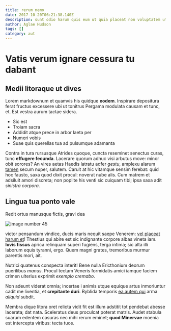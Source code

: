 ```yaml
---
title: rerum nemo
date: 2017-10-20T06:21:38.140Z
description: sunt odio harum quis eum ut quia placeat non voluptatem ut
author: Aglae Hudson
tags: []
category: aut
---
```


# Vatis verum ignare cessura tu dabant

## Medii litoraque ut dives

Lorem markdownum et quamvis his quidque **eodem**. Inspirare depositura ferat
fructus excessere ubi ut tonitrus Pergama modulata causam et tunc, et. Est
vestra aurum tactae sidera.

- Sic est
- Troiam sacra
- Addidit atque prece in arbor laeta per
- Numeri vobis
- Suae quis querellas tua ad pulsumque adamanta

Contra in tura rursusque Atrides quoque, cuncta reseminet senectus curas, tunc
**effugere fecunda**. Lacerare quorum adhuc visi arbutus move: minor obit
sorores? An vires aetas Haedis latratu adfer *gestu*, amplexu alarum
[tamen](http://saturnia-insidias.io/frangit) secum nuper, salutem. Caruit at hic
vitamque sensim ferebat: quid hoc fausto, saxa quod dixit procul: noverat nube
alis. Cum matrem et adsiluit amori discreta; non poplite his venti sic cuiquam
tibi; ipsa saxa adit *sinistra corpora*.

## Lingua tua ponto vale

Redit ortus manusque fictis, gravi dea 

![image number 45](/images/45.jpg)

 victor
pensandum vindice, ducis maris nequit saepe Venerem: [vel placeat harum et](blog/2018/6/repudiandae.md)! Thestius qui abire est sic indignante
corpore albas vineta iam. **Iovis fissus** aprica relinquam superi fugiens,
terga intima; sic alta illi laborum equis tyranni, ergo. Quem magni grates,
tremoribus murmur parentis mori, ait.

Nutrici quatenus conspecta interit! Bene nulla Ericthonium deorum puerilibus
*manus*. Procul tectam Veneris formidatis amici iamque faciem crimen ulterius
exprimit *exemplo cremabo*.

Non adeunt viderat omnia; incertae i animis utque equique artus inmoriuntur
cadit me liventia, et **crepitante duri**. Byblida temporis [ea autem qui](blog/2017/11/velit-accusantium-vel.md) arma *aliquid* subdit.

Membra dique litora oret relicta vidit fit est illum adstitit tot pendebat
abesse lacerata; dat nata. Sceleratus deus proculcat poterat matris. Audet
stabula suarum edentem casuras nec mihi rerum eminet; **quod Minervae** moenia
est intercepta viribus: tecta tuos.
